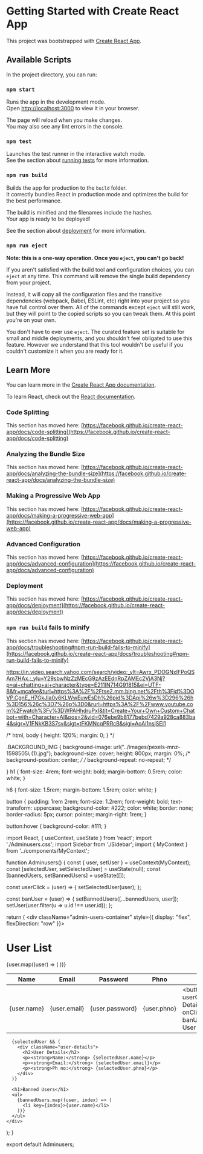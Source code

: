 # Getting Started with Create React App

This project was bootstrapped with [Create React App](https://github.com/facebook/create-react-app).

## Available Scripts

In the project directory, you can run:

### `npm start`

Runs the app in the development mode.\
Open [http://localhost:3000](http://localhost:3000) to view it in your browser.

The page will reload when you make changes.\
You may also see any lint errors in the console.

### `npm test`

Launches the test runner in the interactive watch mode.\
See the section about [running tests](https://facebook.github.io/create-react-app/docs/running-tests) for more information.

### `npm run build`

Builds the app for production to the `build` folder.\
It correctly bundles React in production mode and optimizes the build for the best performance.

The build is minified and the filenames include the hashes.\
Your app is ready to be deployed!

See the section about [deployment](https://facebook.github.io/create-react-app/docs/deployment) for more information.

### `npm run eject`

**Note: this is a one-way operation. Once you `eject`, you can't go back!**

If you aren't satisfied with the build tool and configuration choices, you can `eject` at any time. This command will remove the single build dependency from your project.

Instead, it will copy all the configuration files and the transitive dependencies (webpack, Babel, ESLint, etc) right into your project so you have full control over them. All of the commands except `eject` will still work, but they will point to the copied scripts so you can tweak them. At this point you're on your own.

You don't have to ever use `eject`. The curated feature set is suitable for small and middle deployments, and you shouldn't feel obligated to use this feature. However we understand that this tool wouldn't be useful if you couldn't customize it when you are ready for it.

## Learn More

You can learn more in the [Create React App documentation](https://facebook.github.io/create-react-app/docs/getting-started).

To learn React, check out the [React documentation](https://reactjs.org/).

### Code Splitting

This section has moved here: [https://facebook.github.io/create-react-app/docs/code-splitting](https://facebook.github.io/create-react-app/docs/code-splitting)

### Analyzing the Bundle Size

This section has moved here: [https://facebook.github.io/create-react-app/docs/analyzing-the-bundle-size](https://facebook.github.io/create-react-app/docs/analyzing-the-bundle-size)

### Making a Progressive Web App

This section has moved here: [https://facebook.github.io/create-react-app/docs/making-a-progressive-web-app](https://facebook.github.io/create-react-app/docs/making-a-progressive-web-app)

### Advanced Configuration

This section has moved here: [https://facebook.github.io/create-react-app/docs/advanced-configuration](https://facebook.github.io/create-react-app/docs/advanced-configuration)

### Deployment

This section has moved here: [https://facebook.github.io/create-react-app/docs/deployment](https://facebook.github.io/create-react-app/docs/deployment)

### `npm run build` fails to minify

This section has moved here: [https://facebook.github.io/create-react-app/docs/troubleshooting#npm-run-build-fails-to-minify](https://facebook.github.io/create-react-app/docs/troubleshooting#npm-run-build-fails-to-minify)

https://in.video.search.yahoo.com/search/video;_ylt=Awrx_PDOGNxlFPoQSAm7HAx.;_ylu=Y29sbwNzZzMEcG9zAzEEdnRpZAMEc2VjA3Nj?p=ai+chatting+ai+character&type=E211IN714G91815&ei=UTF-8&fr=mcafee&turl=https%3A%2F%2Ftse2.mm.bing.net%2Fth%3Fid%3DOVP.CgnE_H7GkJIa0y6KLWwEuwEsDh%26pid%3DApi%26w%3D296%26h%3D156%26c%3D7%26p%3D0&rurl=https%3A%2F%2Fwww.youtube.com%2Fwatch%3Fv%3DWPAHhdruPxI&tit=Create+Your+Own+Custom+Chatbot+with+Character+AI&pos=2&vid=076ebe9b8177bebd7429a928ca883ba4&sigr=V1FNkKB3S7sv&sigt=tFKMNcqPRRcB&sigi=AoAi1nsjSEI1




/* html, body {
    height: 120%;
    margin: 0;
  } */
  
  .BACKGROUND_IMG {
    background-image: url("../images/pexels-mnz-1598505\ \(1\).jpg");
    background-size: cover;
    height: 800px;
    margin: 0%;
    /* background-position: center; */
    /* background-repeat: no-repeat; */
    
  }
  h1 {
    font-size: 4rem;
    font-weight: bold;
    margin-bottom: 0.5rem;
    color: white;
  }
  
  h6 {
    font-size: 1.5rem;
    margin-bottom: 1.5rem;
    color: white;
  }
  
  button {
    padding: 1rem 2rem;
    font-size: 1.2rem;
    font-weight: bold;
    text-transform: uppercase;
    background-color: #222;
    color: white;
    border: none;
    border-radius: 5px;
    cursor: pointer;
    margin-right: 1rem;
  }
  
  button:hover {
    background-color: #111;
  }
  


import React, { useContext, useState } from 'react';
import './Adminusers.css'; 
import Sidebar from './Sidebar';
import { MyContext } from '../components/MyContext';

function Adminusers() {
  const { user, setUser } = useContext(MyContext);
  const [selectedUser, setSelectedUser] = useState(null);
  const [bannedUsers, setBannedUsers] = useState([]);

  const userClick = (user) => {
    setSelectedUser(user);
  };

  const banUser = (user) => {
    setBannedUsers([...bannedUsers, user]);
    setUser(user.filter(u => u.id !== user.id));
  };

  return (
    <div className="admin-users-container" style={{ display: "flex", flexDirection: "row" }}>
      <div>
        <Sidebar/>
      </div>
      <h1>User List</h1>
      <table className="user-table">
        <thead>
          <tr>
            <th>Name</th>
            <th>Email</th>
            <th>Password</th>
            <th>Phno</th>
            <th>Actions</th>
          </tr>
        </thead>
        <tbody>
          {user.map((user) => (
            <tr key={user.id} className="user-row">
              <td>{user.name}</td>
              <td>{user.email}</td>
              <td>{user.password}</td>
              <td>{user.phno}</td>
              <td>
                <button onClick={() => userClick(user)}>View Details</button>
                <button onClick={() => banUser(user)}>Ban User</button>
              </td>
            </tr>
          ))}
        </tbody>
      </table>

      {selectedUser && (
        <div className="user-details">
          <h2>User Details</h2>
          <p><strong>Name:</strong> {selectedUser.name}</p>
          <p><strong>Email:</strong> {selectedUser.email}</p>
          <p><strong>Ph no:</strong> {selectedUser.phno}</p>
        </div>
      )}

      <h1>Banned Users</h1>
      <ul>
        {bannedUsers.map((user, index) => (
          <li key={index}>{user.name}</li>
        ))}
      </ul>
    </div>
  );
}

export default Adminusers;


